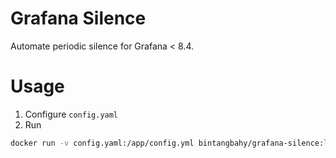 # Grafana Silence

Automate periodic silence for Grafana < 8.4.

# Usage

1. Configure `config.yaml`
2. Run

```bash
docker run -v config.yaml:/app/config.yml bintangbahy/grafana-silence:latest
```